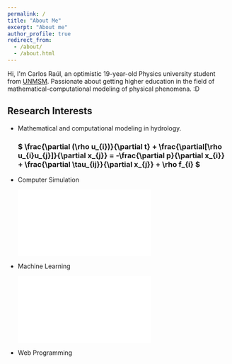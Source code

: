 ```yaml
---
permalink: /
title: "About Me"
excerpt: "About me"
author_profile: true
redirect_from: 
  - /about/
  - /about.html
---
```


Hi, I'm Carlos Raúl, an optimistic 19-year-old Physics university student from [UNMSM](https://unmsm.edu.pe). Passionate about getting higher education in the field of mathematical-computational modeling of physical phenomena. :D

## Research Interests

- Mathematical and computational modeling in hydrology.
  ### $ \frac{\partial (\rho u_{i})}{\partial t} + \frac{\partial[\rho u_{i}u_{j}]}{\partial x_{j}} = -\frac{\partial p}{\partial x_{i}} + \frac{\partial \tau_{ij}}{\partial x_{j}} + \rho f_{i} $
  
- Computer Simulation

  ![Graph](graph.pdf)

- Machine Learning 
 
  ![Nodes](nodes.pdf)

- Web Programming

<!-- I was a graduate student working with [Daniel Whiteson](https://www.physics.uci.edu/people/daniel-o-whiteson) at the University of California at Irvine from 2015-2021. I am now actively searching for new opportunities in industry -->